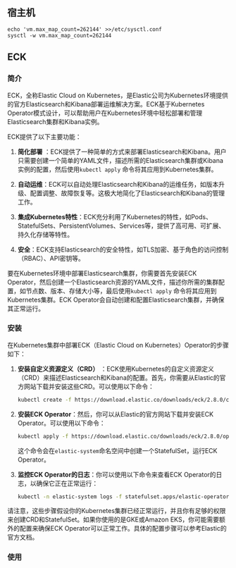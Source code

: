 ## 宿主机

```shell
echo 'vm.max_map_count=262144' >>/etc/sysctl.conf
sysctl -w vm.max_map_count=262144

```

## ECK

### 简介

ECK，全称Elastic Cloud on Kubernetes，是Elastic公司为Kubernetes环境提供的官方Elasticsearch和Kibana部署运维解决方案。ECK基于Kubernetes
Operator模式设计，可以帮助用户在Kubernetes环境中轻松部署和管理Elasticsearch集群和Kibana实例。

ECK提供了以下主要功能：

1. **简化部署**
   ：ECK提供了一种简单的方式来部署Elasticsearch和Kibana。用户只需要创建一个简单的YAML文件，描述所需的Elasticsearch集群或Kibana实例的配置，然后使用`kubectl apply`
   命令将其应用到Kubernetes集群。

2. **自动运维**：ECK可以自动处理Elasticsearch和Kibana的运维任务，如版本升级、配置调整、故障恢复等。这极大地简化了Elasticsearch和Kibana的管理工作。

3. **集成Kubernetes特性**：ECK充分利用了Kubernetes的特性，如Pods、StatefulSets、PersistentVolumes、Services等，提供了高可用、可扩展、持久化存储等特性。

4. **安全**：ECK支持Elasticsearch的安全特性，如TLS加密、基于角色的访问控制（RBAC）、API密钥等。

要在Kubernetes环境中部署Elasticsearch集群，你需要首先安装ECK
Operator，然后创建一个Elasticsearch资源的YAML文件，描述你所需的集群配置，如节点数、版本、存储大小等，最后使用`kubectl apply`
命令将其应用到Kubernetes集群。ECK Operator会自动创建和配置Elasticsearch集群，并确保其正常运行。

### 安装

在Kubernetes集群中部署ECK（Elastic Cloud on Kubernetes）Operator的步骤如下：

1. **安装自定义资源定义（CRD）**
   ：ECK使用Kubernetes的自定义资源定义（CRD）来描述Elasticsearch和Kibana的配置。首先，你需要从Elastic的官方网站下载并安装这些CRD。可以使用以下命令：

   ```bash
   kubectl create -f https://download.elastic.co/downloads/eck/2.8.0/crds.yaml
   ```

2. **安装ECK Operator**：然后，你可以从Elastic的官方网站下载并安装ECK Operator。可以使用以下命令：

   ```bash
   kubectl apply -f https://download.elastic.co/downloads/eck/2.8.0/operator.yaml
   ```

   这个命令会在`elastic-system`命名空间中创建一个StatefulSet，运行ECK Operator。

3. **监控ECK Operator的日志**：你可以使用以下命令来查看ECK Operator的日志，以确保它正在正常运行：

   ```bash
   kubectl -n elastic-system logs -f statefulset.apps/elastic-operator
   ```

请注意，这些步骤假设你的Kubernetes集群已经正常运行，并且你有足够的权限来创建CRD和StatefulSet。如果你使用的是GKE或Amazon
EKS，你可能需要额外的配置来确保ECK Operator可以正常工作。具体的配置步骤可以参考Elastic的官方文档。

### 使用
